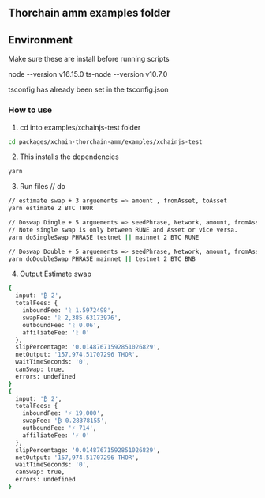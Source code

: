 ## Thorchain amm examples folder

## Environment

Make sure these are install before running scripts

node --version v16.15.0
ts-node --version v10.7.0

tsconfig has already been set in the tsconfig.json

### How to use

1. cd into examples/xchainjs-test folder

```bash
cd packages/xchain-thorchain-amm/examples/xchainjs-test
```

2. This installs the dependencies

```bash
yarn
```

3. Run files // do

```bash
// estimate swap + 3 arguements => amount , fromAsset, toAsset
yarn estimate 2 BTC THOR

// Doswap Dingle + 5 arguements => seedPhrase, Network, amount, fromAsset, toAsset
// Note single swap is only between RUNE and Asset or vice versa. 
yarn doSingleSwap PHRASE testnet || mainnet 2 BTC RUNE

// Doswap Double + 5 arguements => seedPhrase, Network, amount, fromAsset, toAsset
yarn doDoubleSwap PHRASE mainnet || testnet 2 BTC BNB
```

4. Output
   Estimate swap

```bash
{
  input: '₿ 2',
  totalFees: {
    inboundFee: 'ᚱ 1.5972498',
    swapFee: 'ᚱ 2,385.63173976',
    outboundFee: 'ᚱ 0.06',
    affiliateFee: 'ᚱ 0'
  },
  slipPercentage: '0.01487671592851026829',
  netOutput: '157,974.51707296 THOR',
  waitTimeSeconds: '0',
  canSwap: true,
  errors: undefined
}
{
  input: '₿ 2',
  totalFees: {
    inboundFee: '⚡ 19,000',
    swapFee: '₿ 0.28378155',
    outboundFee: '⚡ 714',
    affiliateFee: '⚡ 0'
  },
  slipPercentage: '0.01487671592851026829',
  netOutput: '157,974.51707296 THOR',
  waitTimeSeconds: '0',
  canSwap: true,
  errors: undefined
}

```
